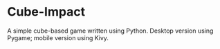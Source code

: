 # Cube-Impact
A simple cube-based game written using Python. Desktop version using Pygame; mobile version using Kivy.
